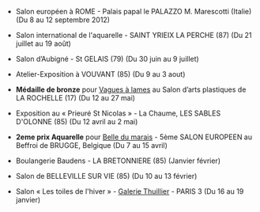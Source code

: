 * Salon européen à ROME - Palais papal le PALAZZO M.&nbsp;Marescotti (Italie) (Du 8 au 12 septembre 2012)

* Salon international de l'aquarelle - SAINT YRIEIX LA PERCHE (87) (Du 21 juillet au 19 août)

* Salon d’Aubigné - St GELAIS (79) (Du 30 juin au 9 juillet)
* Atelier-Exposition à VOUVANT (85) (Du 9 au 3 aout)
* **Médaille de bronze** pour [Vagues à lames][2] au Salon d’arts plastiques de LA ROCHELLE (17) (Du 12 au 27 mai)
* Exposition au « Prieuré St Nicolas » - La Chaume, LES SABLES D'OLONNE (85) (Du 12 avril au 2 mai)
* **2eme prix Aquarelle** pour [Belle du marais][1] - 5ème SALON EUROPEEN au Beffroi de BRUGGE, Belgique (Du 7 au 15 avril)
* Boulangerie Baudens - LA BRETONNIERE (85) (Janvier février)
* Salon de BELLEVILLE SUR VIE (85) (Du 10 au 13 février)
* Salon « Les toiles de l'hiver » - [Galerie Thuillier](http://galeriethuillier.free.fr) - PARIS 3 (Du 16 au 19 janvier)

[1]: {{site.root}}/aquarelle/2012/belle-du-marais
[2]: {{site.root}}/aquarelle/2012/vagues-a-lames